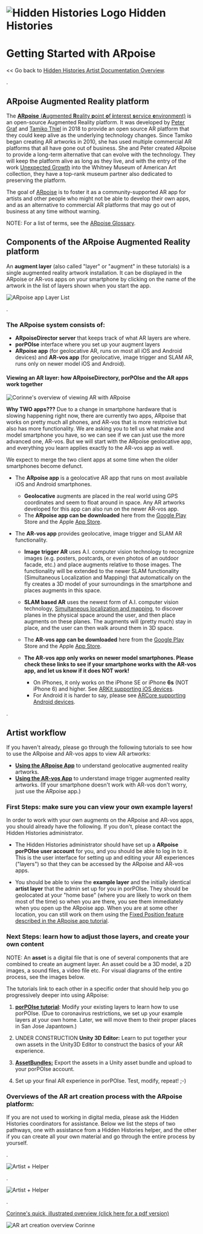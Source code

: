 # ![Hidden Histories Logo](/images/hiddenhistories-logo.png) Hidden Histories

# Getting Started with ARpoise 
<< Go back to [Hidden Histories Artist Documentation Overview](http://hiddenhistoriesjtown.org/documentation).

. 

## ARpoise Augmented Reality platform

The [**ARpoise** (**A**ugmented **R**eality **p**oint **o**f **i**nterest **s**ervice **e**nvironment)](http://arpoise.com/) is an open-source Augmented Reality platform. It was developed by [Peter Graf](http://mission-base.com/peter/) and [Tamiko Thiel](http://tamikothiel.com/) in 2018 to provide an open source AR platform that they could keep alive as the underlying technology changes. Since Tamiko began creating AR artworks in 2010, she has used multiple commercial AR platforms that all have gone out of business. She and Peter created ARpoise to provide a long-term alternative that can evolve with the technology. They will keep the platform alive as long as they live, and with the entry of the work [Unexpected Growth](http://tamikothiel.com/unexpectedgrowth/) into the Whitney Museum of American Art collection, they have a top-rank museum partner also dedicated to preserving the platform. 

The goal of [ARpoise](http://arpoise.com/) is to foster it as a community-supported AR app for artists and other people who might not be able to develop their own apps, and as an alternative to commercial AR platforms that may go out of business at any time without warning. 

NOTE: For a list of terms, see the [ARpoise Glossary](ARpoiseGlossary.md#-hidden-histories-artists).

## Components of the ARpoise Augmented Reality platform

An **augment layer** (also called "layer" or "augment" in these tutorials) is a single augmented reality artwork installation. It can be displayed in the ARpoise or AR-vos apps on your smartphone by clicking on the name of the artwork in the list of layers shown when you start the app.

![ARpoise app Layer List](images/ARpoise_layerList_JAMsj_800w.png)

. 

### The ARpoise system consists of:

- **ARpoiseDirector server** that keeps track of what AR layers are where.
- **porPOIse** interface where you set up your augment layers
- **ARpoise app** (for geolocative AR, runs on most all iOS and Android devices) and **AR-vos app** (for geolocative, image trigger and SLAM AR, runs only on newer model iOS and Android).

#### Viewing an AR layer: how ARpoiseDirectory, porPOIse and the AR apps work together


![Corinne's overview of viewing AR with ARpoise](images/hiddenhistories-ARviewingWorkflow_v3b1_1024w.png)

**Why TWO apps???** Due to a change in smartphone hardware that is slowing happening right now, there are currently two apps, ARpoise that works on pretty much all phones, and AR-vos that is more restrictive but also has more functionality. We are asking you to tell us what make and model smartphone you have, so we can see if we can just use the more advanced one, AR-vos. But we will start with the ARpoise geolocative app, and everything you learn applies exactly to the AR-vos app as well.

We expect to merge the two client apps at some time when the older smartphones become defunct. 

- The **ARpoise app** is a geolocative AR app that runs on most available iOS and Android smartphones. 
  - **Geolocative** augments are placed in the real world using GPS coordinates and seem to float around in space. Any AR artworks developed for this app can also run on the newer AR-vos app. 
  - The **ARpoise app can be downloaded** here from the [Google Play](https://play.google.com/store/apps/details?id=com.arpoise.ARpoise) Store and the Apple [App Store](https://itunes.apple.com/de/app/arpoise/id1451460843).

- The **AR-vos app** provides geolocative, image trigger and SLAM AR functionality. 

  - **Image trigger AR** uses A.I. computer vision technology to recognize images (e.g. posters, postcards, or even photos of an outdoor facade, etc.) and place augments relative to those images. The functionality will be extended to the newer SLAM functionality (Simultaneous Localization and Mapping) that automatically on the fly creates a 3D model of your surroundings in the smartphone and places augments in this space. 
  
  - **SLAM based AR** uses the newest form of A.I. computer vision technology, [Simultaneous localization and mapping](https://en.wikipedia.org/wiki/Simultaneous_localization_and_mapping), to discover planes in the physical space around the user, and then place augments on these planes. The augments will (pretty much) stay in place, and the user can then walk around them in 3D space.

  - The **AR-vos app can be downloaded** here from the [Google Play](https://play.google.com/store/apps/details?id=com.arpoise.ARvos) Store and the Apple [App Store](https://apps.apple.com/us/app/ar-vos/id1483218444).
  
  - **The AR-vos app only works on newer model smartphones. Please check these links to see if your smartphone works with the AR-vos app, and let us know if it does NOT work!** 
    - On iPhones, it only works on the iPhone SE or iPhone **6s** (NOT iPhone 6) and higher. See [ARKit supporting iOS devices](https://developer.apple.com/library/archive/documentation/DeviceInformation/Reference/iOSDeviceCompatibility/DeviceCompatibilityMatrix/DeviceCompatibilityMatrix.html).
    - For Android it is harder to say, please see [ARCore supporting Android devices](https://developers.google.com/ar/discover/supported-devices).

. 

## Artist workflow

If you haven't already, please go through the following tutorials to see how to use the ARpoise and AR-vos apps to view AR artworks:
- [**Using the ARpoise App**](UsingARpoiseApp.md#-hidden-histories-artists-overview) to understand geolocative augmented reality artworks.
- [**Using the AR-vos App**](https://github.com/Hidden-Histories/Public-Resources/blob/master/documentation/UsingAR-vosApp.md) to understand image trigger augmented reality artworks. (If your smartphone doesn't work with AR-vos don't worry, just use the ARpoise app.)

### First Steps: make sure you can view your own example layers!

In order to work with your own augments on the ARpoise and AR-vos apps, you should already have the following. If you don't, please contact the Hidden Histories administrator. 

- The Hidden Histories administrator should have set up a **ARpoise porPOIse user account** for you, and you should be able to log in to it. This is the user interface for setting up and editing your AR experiences ("layers") so that they can be accessed by the ARpoise and AR-vos apps.

- You should be able to view the **example layer** and the initially identical **artist layer** that the admin set up for you in porPOIse. They should be geolocated at your "home base" (where you are likely to work on them most of the time) so when you are there, you see them immediately when you open up the ARpoise app. When you are at some other location, you can still work on them using the [Fixed Position feature described in the ARpoise app tutorial](UsingARpoiseApp.md#exercise1-remote-viewing-with-arpoises-fixed-position-feature).

### Next Steps: learn how to adjust those layers, and create your own content

NOTE: An **asset**  is a digital file that is one of several components that are combined to create an augment layer. An asset could be a 3D model, a 2D images, a sound files, a video file etc. For visual diagrams of the entire process, see the images below.

The tutorials link to each other in a specific order that should help you go progressively deeper into using ARpoise:

1. [**porPOIse tutorial**](UsingPorPOIse.md#-hidden-histories-artists): Modify your existing layers to learn how to use porPOIse. (Due to coronavirus restrictions, we set up your example layers at your own home. Later, we will move them to their proper places in San Jose Japantown.)

2. UNDER CONSTRUCTION **Unity 3D Editor:** Learn to put together your own assets  in the Unity3D Editor to construct the basics of your AR experience. 

3. [**AssetBundles:**](https://github.com/Hidden-Histories/Public-Resources/blob/master/documentation/CreatingAssetBundles.md) Export the assets in a Unity asset bundle and upload to your porPOIse account.

4. Set up your final AR experience in porPOIse. Test, modify, repeat! ;-)

### Overviews of the AR art creation process with the ARpoise platform:

If you are not used to working in digital media, please ask the Hidden Histories coordinators for assistance. Below we list the steps of two pathways, one with assistance from a Hidden Histories helper, and the other if you can create all your own material and go through the entire process by yourself.

. 

![Artist + Helper](images/hiddenhistories-artist_modeler_choreographer.jpg)

. 

![Artist + Helper](images/hiddenhistories-artist_through_whole_process.jpg)

. 

[Corinne's quick, illustrated overview (click here for a pdf version)](http://hiddenhistoriesjtown.org/wp-content/uploads/Hidden-Histories-art-asset-process-revised-process_v2.pdf)

![AR art creation overview  Corinne](images/hiddenhistories-art-asset-process_v2_1024w.jpg)
